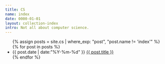 ```yaml
---
title: CS
name: index
date: 0000-01-01
layout: collection-index
intro: Not all about computer science.
---
```


<ul class="listing">
{% assign posts = site.cs | where_exp: "post", "post.name != 'index'" %}
{% for post in posts %}
  <li class="listing-item">
  <time datetime="{{ post.date | date:"%Y-%m-%d" }}">{{ post.date | date:"%Y-%m-%d" }}</time>
  <a href="{{ post.url }}" title="{{ post.title }}">{{ post.title }}</a>
  </li>
{% endfor %}
</ul>